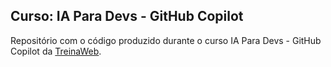 ## Curso: IA Para Devs - GitHub Copilot

Repositório com o código produzido durante o curso IA Para Devs - GitHub Copilot da [TreinaWeb](https://www.treinaweb.com.br/).